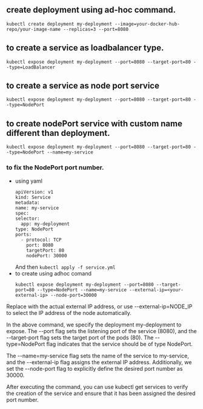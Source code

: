 ## create deployment using ad-hoc command.
```
kubectl create deployment my-deployment --image=your-docker-hub-repo/your-image-name --replicas=3 --port=8080
```

## to create a service as loadbalancer type.
```
kubectl expose deployment my-deployment --port=8080 --target-port=80 --type=LoadBalancer
```

## to create a service as node port service
```
kubectl expose deployment my-deployment --port=8080 --target-port=80 --type=NodePort
```

## to create nodePort service with custom name different than deployment.
```
kubectl expose deployment my-deployment --port=8080 --target-port=80 --type=NodePort --name=my-service
```


### to fix the NodePort port number.

- using yaml
    ```
  apiVersion: v1
  kind: Service
  metadata:
    name: my-service
  spec:
    selector:
      app: my-deployment
    type: NodePort
    ports:
      - protocol: TCP
        port: 8080
        targetPort: 80
        nodePort: 30000
   ```
    And then `kubectl apply -f service.yml`
- to create using adhoc comand
  ```
  kubectl expose deployment my-deployment --port=8080 --target-port=80 --type=NodePort --name=my-service --external-ip=<your-external-ip> --node-port=30000
  ```

Replace <your-external-ip> with the actual external IP address, or use --external-ip=NODE_IP to select the IP address of the node automatically.

In the above command, we specify the deployment my-deployment to expose. The --port flag sets the listening port of the service (8080), and the --target-port flag sets the target port of the pods (80). The --type=NodePort flag indicates that the service should be of type NodePort.

The --name=my-service flag sets the name of the service to my-service, and the --external-ip flag assigns the external IP address. Additionally, we set the --node-port flag to explicitly define the desired port number as 30000.

After executing the command, you can use kubectl get services to verify the creation of the service and ensure that it has been assigned the desired port number.
